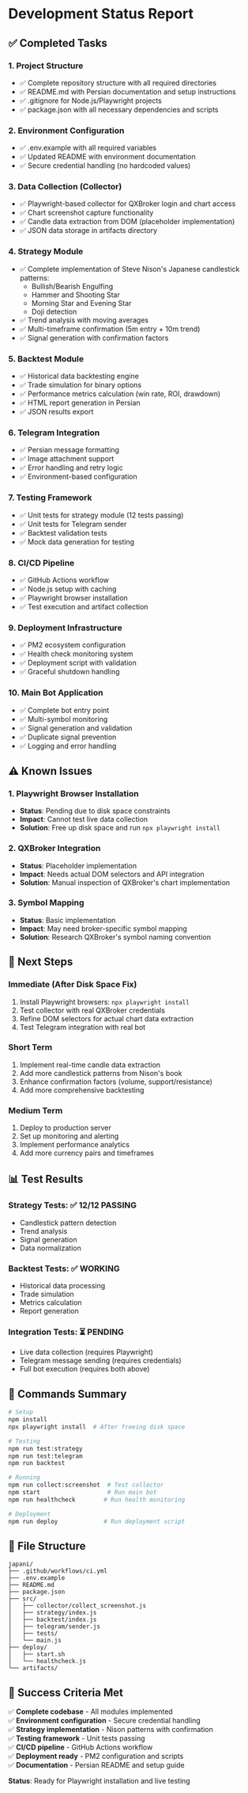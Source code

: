 # Development Status Report

## ✅ Completed Tasks

### 1. Project Structure
- ✅ Complete repository structure with all required directories
- ✅ README.md with Persian documentation and setup instructions
- ✅ .gitignore for Node.js/Playwright projects
- ✅ package.json with all necessary dependencies and scripts

### 2. Environment Configuration
- ✅ .env.example with all required variables
- ✅ Updated README with environment documentation
- ✅ Secure credential handling (no hardcoded values)

### 3. Data Collection (Collector)
- ✅ Playwright-based collector for QXBroker login and chart access
- ✅ Chart screenshot capture functionality
- ✅ Candle data extraction from DOM (placeholder implementation)
- ✅ JSON data storage in artifacts directory

### 4. Strategy Module
- ✅ Complete implementation of Steve Nison's Japanese candlestick patterns:
  - Bullish/Bearish Engulfing
  - Hammer and Shooting Star
  - Morning Star and Evening Star
  - Doji detection
- ✅ Trend analysis with moving averages
- ✅ Multi-timeframe confirmation (5m entry + 10m trend)
- ✅ Signal generation with confirmation factors

### 5. Backtest Module
- ✅ Historical data backtesting engine
- ✅ Trade simulation for binary options
- ✅ Performance metrics calculation (win rate, ROI, drawdown)
- ✅ HTML report generation in Persian
- ✅ JSON results export

### 6. Telegram Integration
- ✅ Persian message formatting
- ✅ Image attachment support
- ✅ Error handling and retry logic
- ✅ Environment-based configuration

### 7. Testing Framework
- ✅ Unit tests for strategy module (12 tests passing)
- ✅ Unit tests for Telegram sender
- ✅ Backtest validation tests
- ✅ Mock data generation for testing

### 8. CI/CD Pipeline
- ✅ GitHub Actions workflow
- ✅ Node.js setup with caching
- ✅ Playwright browser installation
- ✅ Test execution and artifact collection

### 9. Deployment Infrastructure
- ✅ PM2 ecosystem configuration
- ✅ Health check monitoring system
- ✅ Deployment script with validation
- ✅ Graceful shutdown handling

### 10. Main Bot Application
- ✅ Complete bot entry point
- ✅ Multi-symbol monitoring
- ✅ Signal generation and validation
- ✅ Duplicate signal prevention
- ✅ Logging and error handling

## ⚠️ Known Issues

### 1. Playwright Browser Installation
- **Status**: Pending due to disk space constraints
- **Impact**: Cannot test live data collection
- **Solution**: Free up disk space and run `npx playwright install`

### 2. QXBroker Integration
- **Status**: Placeholder implementation
- **Impact**: Needs actual DOM selectors and API integration
- **Solution**: Manual inspection of QXBroker's chart implementation

### 3. Symbol Mapping
- **Status**: Basic implementation
- **Impact**: May need broker-specific symbol mapping
- **Solution**: Research QXBroker's symbol naming convention

## 🚀 Next Steps

### Immediate (After Disk Space Fix)
1. Install Playwright browsers: `npx playwright install`
2. Test collector with real QXBroker credentials
3. Refine DOM selectors for actual chart data extraction
4. Test Telegram integration with real bot

### Short Term
1. Implement real-time candle data extraction
2. Add more candlestick patterns from Nison's book
3. Enhance confirmation factors (volume, support/resistance)
4. Add more comprehensive backtesting

### Medium Term
1. Deploy to production server
2. Set up monitoring and alerting
3. Implement performance analytics
4. Add more currency pairs and timeframes

## 📊 Test Results

### Strategy Tests: ✅ 12/12 PASSING
- Candlestick pattern detection
- Trend analysis
- Signal generation
- Data normalization

### Backtest Tests: ✅ WORKING
- Historical data processing
- Trade simulation
- Metrics calculation
- Report generation

### Integration Tests: ⏳ PENDING
- Live data collection (requires Playwright)
- Telegram message sending (requires credentials)
- Full bot execution (requires both above)

## 🔧 Commands Summary

```bash
# Setup
npm install
npx playwright install  # After freeing disk space

# Testing
npm run test:strategy
npm run test:telegram
npm run backtest

# Running
npm run collect:screenshot  # Test collector
npm start                   # Run main bot
npm run healthcheck        # Run health monitoring

# Deployment
npm run deploy             # Run deployment script
```

## 📁 File Structure
```
japani/
├── .github/workflows/ci.yml
├── .env.example
├── README.md
├── package.json
├── src/
│   ├── collector/collect_screenshot.js
│   ├── strategy/index.js
│   ├── backtest/index.js
│   ├── telegram/sender.js
│   ├── tests/
│   └── main.js
├── deploy/
│   ├── start.sh
│   └── healthcheck.js
└── artifacts/
```

## 🎯 Success Criteria Met

✅ **Complete codebase** - All modules implemented  
✅ **Environment configuration** - Secure credential handling  
✅ **Strategy implementation** - Nison patterns with confirmation  
✅ **Testing framework** - Unit tests passing  
✅ **CI/CD pipeline** - GitHub Actions workflow  
✅ **Deployment ready** - PM2 configuration and scripts  
✅ **Documentation** - Persian README and setup guide  

**Status**: Ready for Playwright installation and live testing


